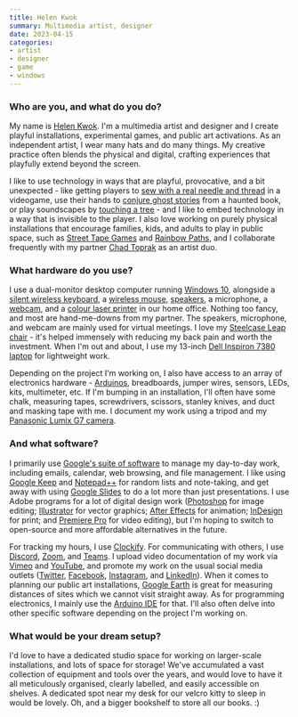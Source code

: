 ```yaml
---
title: Helen Kwok
summary: Multimedia artist, designer
date: 2023-04-15
categories:
- artist
- designer
- game
- windows
---
```


### Who are you, and what do you do?

My name is [Helen Kwok](https://helenkwok.net/ "Helen's website."). I'm a multimedia artist and designer and I create playful installations, experimental games, and public art activations. As an independent artist, I wear many hats and do many things. My creative practice often blends the physical and digital, crafting experiences that playfully extend beyond the screen. 

I like to use technology in ways that are playful, provocative, and a bit unexpected - like getting players to [sew with a real needle and thread](https://helenkwok.net/portfolio/sashiko/ "Helen's sewing game.") in a videogame, use their hands to [conjure ghost stories](https://helenkwok.net/portfolio/one-hundred-ghost-stories/ "Helen's ghost stories game.") from a haunted book, or play soundscapes by [touching a tree](https://helenkwok.net/portfolio/heartree/ "Helen's interactive tree project.") - and I like to embed technology in a way that is invisible to the player. I also love working on purely physical installations that encourage families, kids, and adults to play in public space, such as [Street Tape Games](https://streettape.games/ "A socially-distanced social game.") and [Rainbow Paths](https://rainbowpaths.games/ "A public game of rainbow paths."), and I collaborate frequently with my partner [Chad Toprak](https://twitter.com/mrchad/ "Chad's Twitter account.") as an artist duo.

### What hardware do you use?

I use a dual-monitor desktop computer running [Windows 10][windows-10], alongside a [silent wireless keyboard][mk295], a [wireless mouse][g403], [speakers][z200], a microphone, a [webcam][c270-hd], and a [colour laser printer][mfc-9330cdw] in our home office. Nothing too fancy, and most are hand-me-downs from my partner. The speakers, microphone, and webcam are mainly used for virtual meetings. I love my [Steelcase Leap chair][leap] - it's helped immensely with reducing my back pain and worth the investment. When I'm out and about, I use my 13-inch [Dell Inspiron 7380 laptop][inspiron-7380] for lightweight work. 

Depending on the project I'm working on, I also have access to an array of electronics hardware - [Arduinos][arduino], breadboards, jumper wires, sensors, LEDs, kits, multimeter, etc. If I'm bumping in an installation, I'll often have some chalk, measuring tapes, screwdrivers, scissors, stanley knives, and duct and masking tape with me. I document my work using a tripod and my [Panasonic Lumix G7 camera][lumix-dmc-g7].

### And what software?

I primarily use [Google's suite of software][g-suite] to manage my day-to-day work, including emails, calendar, web browsing, and file management. I like using [Google Keep][google-keep] and [Notepad++][notepad-plusplus] for random lists and note-taking, and get away with using [Google Slides][google-slides] to do a lot more than just presentations. I use Adobe programs for a lot of digital design work ([Photoshop][] for image editing; [Illustrator][] for vector graphics; [After Effects][after-effects] for animation; [InDesign][] for print; and [Premiere Pro][premiere-pro] for video editing), but I'm hoping to switch to open-source and more affordable alternatives in the future. 

For tracking my hours, I use [Clockify][]. For communicating with others, I use [Discord][], [Zoom][zoom.2], and [Teams][]. I upload video documentation of my work via [Vimeo][] and [YouTube][], and promote my work on the usual social media outlets ([Twitter][], [Facebook][], [Instagram][], and [LinkedIn][]). When it comes to planning our public art installations, [Google Earth][google-earth] is great for measuring distances of sites which we cannot visit straight away. As for programming electronics, I mainly use the [Arduino IDE][arduino-ide] for that. I'll also often delve into other specific software depending on the project I'm working on.

### What would be your dream setup?

I'd love to have a dedicated studio space for working on larger-scale installations, and lots of space for storage! We've accumulated a vast collection of equipment and tools over the years, and would love to have it all meticulously organised, clearly labelled, and easily accessible on shelves. A dedicated spot near my desk for our velcro kitty to sleep in would be lovely. Oh, and a bigger bookshelf to store all our books. :)

[after-effects]: https://www.adobe.com/products/aftereffects.html "Motion graphics and video editing software."
[arduino-ide]: http://web.archive.org/web/20230816193740/https://www.arduino.cc/en/software/ "A development environment for Arduino hardware."
[arduino]: https://www.arduino.cc/ "Open-source prototyping hardware."
[c270-hd]: https://www.logitech.com/en-us/product/hd-webcam-c270.html "A webcam."
[clockify]: https://clockify.me/ "A web-based time tracker."
[discord]: https://discord.com/ "A voice and text chat service."
[facebook]: https://www.facebook.com/ "A social networking site."
[g-suite]: https://workspace.google.com/ "A hosted solution for email, calendaring and more."
[g403]: https://www.logitechg.com/en-us/products/gaming-mice/g403-hero-gaming-mouse.910-005630.html "A gaming mouse."
[google-earth]: https://earth.google.com/web/ "Software for modelling a 3D view of our planet."
[google-keep]: https://en.wikipedia.org/wiki/Google_Keep "A note-taking service."
[google-slides]: https://www.google.com/slides/about/ "Web-based presentation software."
[illustrator]: https://www.adobe.com/products/illustrator.html "A vector graphics editor."
[indesign]: https://www.adobe.com/products/indesign.html "A desktop/web publishing application."
[inspiron-7380]: https://en.wikipedia.org/wiki/Dell_Inspiron_laptop_computers#Inspiron_13_7000 "A 13 inch PC laptop."
[instagram]: https://www.instagram.com/ "A photo sharing service."
[leap]: https://www.steelcase.com/products/office-chairs/leap/ "A chair."
[linkedin]: http://web.archive.org/web/20230524165120/https://www.linkedin.com/ "A business-focused social network."
[lumix-dmc-g7]: https://en.wikipedia.org/wiki/Panasonic_Lumix_DMC-G7 "A 16 megapixel mirrorless camera."
[mfc-9330cdw]: https://www.brother.com.au/en/products/all-printers/printers/old/mfc-9330cdw-aus "A multi-function laser printer."
[mk295]: https://www.logitech.com/en-au/products/combos/mk295-keyboard-mouse-combo.920-009814.html "A quiet wireless keyboard."
[notepad-plusplus]: https://notepad-plus-plus.org/ "A free text/code editor for Windows."
[photoshop]: https://www.adobe.com/products/photoshop.html "A bitmap image editor."
[premiere-pro]: https://en.wikipedia.org/wiki/Adobe_Premiere_Pro "A video editing suite."
[teams]: https://www.microsoft.com/en-us/microsoft-teams/group-chat-software "A team collaboration service."
[twitter]: http://web.archive.org/web/20230525035323/https://twitter.com/ "An online micro-blogging platform."
[vimeo]: https://vimeo.com/ "A video sharing service."
[windows-10]: https://en.wikipedia.org/wiki/Windows_10 "An operating system."
[youtube]: https://www.youtube.com/ "A web site for watching 80's TV commercials and bad mashups."
[z200]: https://www.logitech.com/en-au/products/speakers/z200-multimedia-stereo-speakers.980-000850.html "A pair of speakers."
[zoom.2]: https://zoom.us "Video conferencing software."
